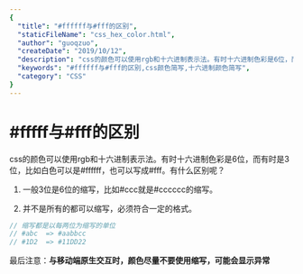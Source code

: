 ```yaml
---
{
  "title": "#ffffff与#fff的区别",
  "staticFileName": "css_hex_color.html",
  "author": "guoqzuo",
  "createDate": "2019/10/12",
  "description": "css的颜色可以使用rgb和十六进制表示法。有时十六进制色彩是6位，而有时是3位，比如白色可以是#ffffff，也可以写成#fff。有什么区别呢？",
  "keywords": "#ffffff与#fff的区别,css颜色简写,十六进制颜色简写",
  "category": "CSS"
}
---
```

# #fffff与#fff的区别

css的颜色可以使用rgb和十六进制表示法。有时十六进制色彩是6位，而有时是3位，比如白色可以是#ffffff，也可以写成#fff。有什么区别呢？

1. 一般3位是6位的缩写，比如#ccc就是#cccccc的缩写。

2. 并不是所有的都可以缩写，必须符合一定的格式。

```js
// 缩写都是以每两位为缩写的单位
// #abc  => #aabbcc
// #1D2  => #11DD22
```

最后注意：**与移动端原生交互时，颜色尽量不要使用缩写，可能会显示异常**


